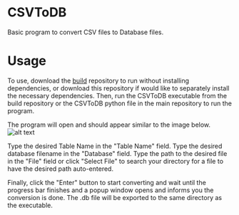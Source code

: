 # CSVToDB

Basic program to convert CSV files to Database files.

# Usage

To use, download the [build](https://github.com/mrmaxwellm9/CSVToDB-Build) repository to run without installing dependencies, or download this repository if would like to separately install the necessary dependencies. Then, run the CSVToDB executable from the build repository or the CSVToDB python file in the main repository to run the program.

The program will open and should appear similar to the image below.
![alt text](https://raw.githubusercontent.com/mrmaxwellm9/images/main/CSVToDB%20picture.png?token=GHSAT0AAAAAACEFFZBT4JR26XBSUTXOEZDKZFW2MWQ "CSVToDB Picture")

Type the desired Table Name in the "Table Name" field.
Type the desired database filename in the "Database" field.
Type the path to the desired file in the "File" field or click "Select File" to search your directory for a file to have the desired path auto-entered.

Finally, click the "Enter" button to start converting and wait until the progress bar finishes and a popup window opens and informs you the conversion is done.
The .db file will be exported to the same directory as the executable.
